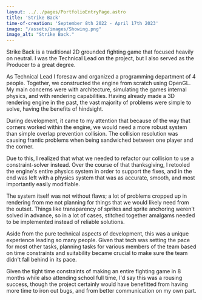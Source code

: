 ```yaml
---
layout: ../../pages/PortfolioEntryPage.astro
title: 'Strike Back'
time-of-creation: 'September 8th 2022 - April 17th 2023'
image: "/assets/images/Showing.png"
image_alt: "Strike Back."
---
```


Strike Back is a traditional 2D grounded fighting game that focused heavily on neutral. I was the Technical Lead on the project, but I also served as the Producer to a great degree. 

As Technical Lead I foresaw and organized a programming department of 4 people. Together, we constructed the engine from scratch using OpenGL. My main concerns were with architecture, simulating the games internal physics, and with rendering capabilities. Having already made a 3D rendering engine in the past, the vast majority of problems were simple to solve, having the benefits of hindsight.

During development, it came to my attention that because of the way that corners worked within the engine, we would need a more robust system than simple overlap prevention collision. The collision resolution was causing frantic problems when being sandwiched between one player and the corner.

Due to this, I realized that what we needed to refactor our collision to use a constraint-solver instead. Over the course of that thanksgiving, I retooled the engine's entire physics system in order to support the fixes, and in the end was left with a physics system that was as accurate, smooth, and most importantly easily modifiable. 

The system itself was not without flaws; a lot of problems cropped up in rendering from me not planning for things that we would likely need from the outset. Things like transparency of sprites and sprite anchoring weren't solved in advance, so in a lot of cases, stitched together amalgams needed to be implemented instead of reliable solutions.

Aside from the pure technical aspects of development, this was a unique experience leading so many people. Given that tech was setting the pace for most other tasks, planning tasks for various members of the team based on time constraints and suitability became crucial to make sure the team didn't fall behind in its pace. 

Given the tight time constraints of making an entire fighting game in 8 months while also attending school full time, I'd say this was a rousing success, though the project certainly would have benefitted from having more time to iron out bugs, and from better communication on my own part.